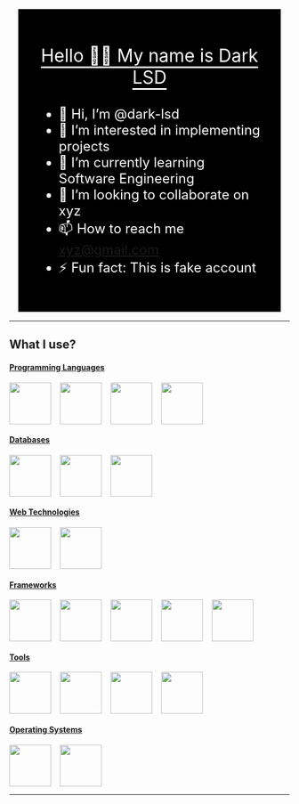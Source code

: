 <div align="center" style="background-color: #000; padding: 2rem; margin: 1rem; color: white; font-size: 1.5rem;">
  <p style="text-decoration: underline; font-size: 2rem; text-underline-offset: 0.5rem;">Hello 👋🏻 My name is Dark LSD</p>
  <div align="left">

  - 👋 Hi, I’m @dark-lsd
  - 👀 I’m interested in implementing projects
  - 🌱 I’m currently learning Software Engineering
  - 💞️ I’m looking to collaborate on xyz
  - 📫 How to reach me xyz@gmail.com
  - ⚡ Fun fact: This is fake account

  </div>
</div>

---
## What I use?
<div>
  <!-- Programming Languages -->
  <div>
    <h4 style="text-decoration: underline;">Programming Languages</h4>
    <div style="display: flex; gap: 1rem;">
      <img src="https://cdn.jsdelivr.net/gh/devicons/devicon@latest/icons/python/python-original.svg" width=75/>
      <img src="https://cdn.jsdelivr.net/gh/devicons/devicon@latest/icons/c/c-original.svg" width=75 />
      <img src="https://cdn.jsdelivr.net/gh/devicons/devicon@latest/icons/cplusplus/cplusplus-original.svg" width=75 />
      <img src="https://cdn.jsdelivr.net/gh/devicons/devicon@latest/icons/javascript/javascript-original.svg" width=75/>  
    </div>
  </div>
  
  <!-- Databases -->
  <div>
    <h4 style="text-decoration: underline;">Databases</h4>
    <div style="display: flex; gap: 1rem;">
      <img src="https://cdn.jsdelivr.net/gh/devicons/devicon@latest/icons/mongodb/mongodb-original-wordmark.svg" width=75/>
      <img src="https://cdn.jsdelivr.net/gh/devicons/devicon@latest/icons/mysql/mysql-original-wordmark.svg" width=75/>
      <img src="https://cdn.jsdelivr.net/gh/devicons/devicon@latest/icons/mariadb/mariadb-original-wordmark.svg" width=75/>
    </div>
  </div>

  <!-- Web Technologies -->
  <div>
    <h4 style="text-decoration: underline;">Web Technologies</h4>
    <div style="display: flex; gap: 1rem;">
      <img src="https://cdn.jsdelivr.net/gh/devicons/devicon@latest/icons/html5/html5-original.svg" width=75/>
      <img src="https://cdn.jsdelivr.net/gh/devicons/devicon@latest/icons/css3/css3-original.svg" width=75/>
    </div>
  </div>

  <!-- Frameworks -->
  <div>
    <h4 style="text-decoration: underline;">Frameworks</h4>
    <div style="display: flex; gap: 1rem;">
      <img src="https://cdn.jsdelivr.net/gh/devicons/devicon@latest/icons/react/react-original.svg" width=75/>
      <img src="https://cdn.jsdelivr.net/gh/devicons/devicon@latest/icons/fastapi/fastapi-plain.svg" width=75/>
      <img src="https://cdn.jsdelivr.net/gh/devicons/devicon@latest/icons/flask/flask-original.svg" width=75/>
      <img src="https://cdn.jsdelivr.net/gh/devicons/devicon@latest/icons/nodejs/nodejs-original-wordmark.svg" width=75/>
      <img src="https://cdn.jsdelivr.net/gh/devicons/devicon@latest/icons/pytorch/pytorch-original.svg" width=75/>
    </div>
  </div>
  
  <!-- Tools -->
  <div>
    <h4 style="text-decoration: underline;">Tools</h4>
    <div style="display: flex; gap: 1rem;">
      <img src="https://cdn.jsdelivr.net/gh/devicons/devicon@latest/icons/git/git-original.svg" width=75 />
      <img src="https://cdn.jsdelivr.net/gh/devicons/devicon@latest/icons/github/github-original.svg" width=75 />
      <img src="https://cdn.jsdelivr.net/gh/devicons/devicon@latest/icons/vim/vim-original.svg" width=75/>
      <img src="https://cdn.jsdelivr.net/gh/devicons/devicon@latest/icons/vscode/vscode-original.svg" width=75/>
    </div>
  </div>

  <!-- Operating Systems -->
  <div>
    <h4 style="text-decoration: underline;">Operating Systems</h4>
    <div style="display: flex; gap: 1rem;">
      <img src="https://cdn.jsdelivr.net/gh/devicons/devicon@latest/icons/linux/linux-original.svg" width=75/>
      <img src="https://cdn.jsdelivr.net/gh/devicons/devicon@latest/icons/archlinux/archlinux-original.svg" width=75/>
    </div>
  </div>
</div>

---
